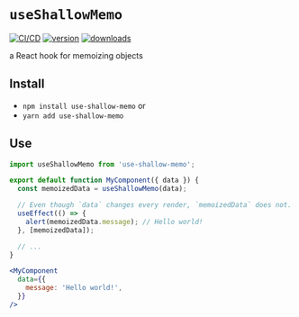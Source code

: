 # `useShallowMemo`

[![CI/CD](https://github.com/quisido/quisi.do/actions/workflows/cd.yml/badge.svg?branch=main&event=push)](https://github.com/quisido/quisi.do/actions/workflows/cd.yml)
[![version](https://img.shields.io/npm/v/use-shallow-memo.svg)](https://www.npmjs.com/package/use-shallow-memo)
[![downloads](https://img.shields.io/npm/dt/use-shallow-memo.svg)](https://www.npmjs.com/package/use-shallow-memo)

a React hook for memoizing objects

## Install

- `npm install use-shallow-memo` or
- `yarn add use-shallow-memo`

## Use

```jsx
import useShallowMemo from 'use-shallow-memo';

export default function MyComponent({ data }) {
  const memoizedData = useShallowMemo(data);

  // Even though `data` changes every render, `memoizedData` does not.
  useEffect(() => {
    alert(memoizedData.message); // Hello world!
  }, [memoizedData]);

  // ...
}

<MyComponent
  data={{
    message: 'Hello world!',
  }}
/>
```
